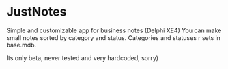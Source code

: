 JustNotes
=========

Simple and customizable app for business notes (Delphi XE4)
You can make small notes sorted by category and status.
Categories and statuses r sets in base.mdb.


Its only beta, never tested and very hardcoded, sorry)
